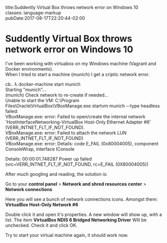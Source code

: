 title:Suddently Virtual Box throws network error on Windows 10\
classes: language-markup\
pubDate:2017-08-17T22:20:44-02:00

Suddently Virtual Box throws network error on Windows 10
========================================================

I've been working with virtuabox on my Windows machine (Vagrant and Docker environments).\
When I tried to start a machine (munich) I get a criptic network error.

cb.. λ docker-machine start munich\
Starting "munich"...\
(munich) Check network to re-create if needed...\
Unable to start the VM: C:\\Program Files\\Oracle\\VirtualBox\\VBoxManage.exe startvm munich --type headless failed:\
VBoxManage.exe: error: Failed to open/create the internal network 'HostInterfaceNetworking-VirtualBox Host-Only Ethernet Adapter \#6' (VERR\_INTNET\_FLT\_IF\_NOT\_FOUND).\
VBoxManage.exe: error: Failed to attach the network LUN (VERR\_INTNET\_FLT\_IF\_NOT\_FOUND)\
VBoxManage.exe: error: Details: code E\_FAIL (0x80004005), component ConsoleWrap, interface IConsole

Details: 00:00:01.748287 Power up failed (vrc=VERR\_INTNET\_FLT\_IF\_NOT\_FOUND, rc=E\_FAIL (0X80004005))

After much googling and reading, the solution is:

Go to your **control panel** &gt; **Network and shred resources center** &gt; **Network connections**

Here you will see a bunch of network connections icons. Amongst them: **VirtualBox Host-Only Network \#6**

Double click it and open it's properties. A new window will show up, with a list. The item **VirtualBox NDIS 6 Bridged Networking Driver** Will be unchecked. Check it and click OK.

Try to start your virtual machine again, it should work now.
